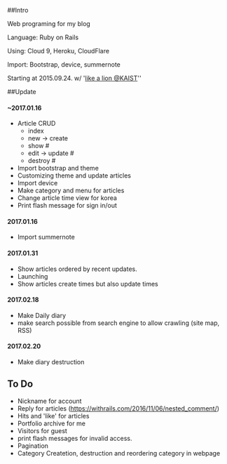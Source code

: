 ##Intro 

Web programing for my blog

Language: Ruby on Rails  

Using:  Cloud 9, Heroku, CloudFlare

Import: Bootstrap, device, summernote

Starting at 2015.09.24. w/ '[like a lion @KAIST](https://www.facebook.com/likelion.kaist)''

##Update

#### ~2017.01.16

- Article CRUD
  - index
  - new -> create 
  - show #
  - edit -> update # 
  - destroy #
- Import bootstrap and theme
- Customizing theme and update articles
- Import device
- Make category and menu for articles
- Change article time view for korea
- Print flash message for sign in/out

#### 2017.01.16

- Import summernote 

#### 2017.01.31

- Show articles ordered by recent updates. 
- Launching
- Show articles create times but also update times

#### 2017.02.18

- Make Daily diary
- make search possible from search engine to allow crawling (site map, RSS)

#### 2017.02.20

- Make diary destruction


## To Do

- Nickname for account
- Reply for articles (https://withrails.com/2016/11/06/nested_comment/)
- Hits and 'like' for articles
- Portfolio archive for me
- Visitors for guest
- print flash messages for invalid access.
- Pagination
- Category Createtion, destruction and reordering category in webpage

